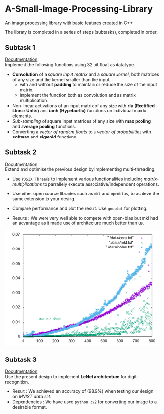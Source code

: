 # A-Small-Image-Processing-Library
An image processing library with basic features created in C++

The library is completed in a series of steps (subtasks), completed in order.

## Subtask 1
[Docutmentation](./Subtask%201/Documentation.md)<br>
  Implement the following functions using 32 bit float as datatype.
  - **Convolution** of a *square input matrix* and a *square kernel*, both matrices of any size and the kernel smaller than the input,
    - with and without **padding** to maintain or reduce the size of the input matrix.
    - implement the function both as convolution and as matrix multiplication.
  - Non-linear activations of an input matrix of any size with **rlu (Rectified Linear Units)** and **tanh (Hypeborlic)** functions on individual matrix elements.
  - *Sub-sampling* of square input matrices of any size with **max pooling** and **average pooling** functions.
  - Converting a *vector of random floats* to a *vector of probabilities* with **softmax** and **sigmoid** functions.

## Subtask 2
[Docutmentation](./Subtask%202/Documentation.md)<br>
  Extend and optimise the previous design by implementing multi-threading.
   - Use ```POSIX Threads``` to implement various functionalities including *matrix-multiplications* to parrallely execute associative/independent operations.
   - Use other open source libraries such as ```mkl``` and ```openblas```, to achieve the same extension to your desing.
   - Compare performance and plot the result. Use ```gnuplot``` for plotting.
    
   - Results : We were very well able to compete with open-blas but mkl had an advantage as it made use of architecture much better than us.
  <p align="center">
        <img src = "./Subtask%202/continuous.png">
  </p>

## Subtask 3
[Docutmentation](/Subtask%203/Documentation.md)<br>
  Use the present design to implement **LeNet architecture** for digit-recognition.
  - Result : We achieved an accuracy of \(98.9%\) when testing our design on *MNIST data set*.
  - Dependencies : We have used ```python cv2``` for converting our image to a desirable format.
